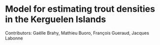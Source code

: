 # Model for estimating trout densities in the Kerguelen Islands

Contributors: Gaëlle Brahy, Mathieu Buoro, François Gueraud, Jacques Labonne
